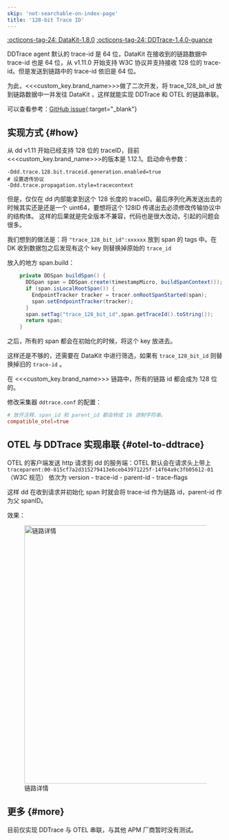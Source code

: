 ```yaml
---
skip: 'not-searchable-on-index-page'
title: '128-bit Trace ID'
---
```


[:octicons-tag-24: DataKit-1.8.0](../datakit/changelog.md#cl-1.8.0)
[:octicons-tag-24: DDTrace-1.4.0-guance](ddtrace-ext-changelog.md#cl-1.14.0-guance)

DDTrace agent 默认的 trace-id 是 64 位，DataKit 在接收到的链路数据中 trace-id 也是 64 位，从 v1.11.0 开始支持 W3C 协议并支持接收 128 位的 trace-id。但是发送到链路中的 trace-id 依旧是 64 位。

为此，<<<custom_key.brand_name>>>做了二次开发，将 trace_128_bit_id 放到链路数据中一并发往 DataKit ，这样就能实现 DDTrace 和 OTEL 的链路串联。

可以查看参考：[GitHub issue](https://github.com/GuanceCloud/dd-trace-java/issues/37){:target="_blank"}


## 实现方式 {#how}
从 dd v1.11 开始已经支持 128 位的 traceID，目前 <<<custom_key.brand_name>>>的版本是 1.12.1。启动命令参数：

```shell
-Ddd.trace.128.bit.traceid.generation.enabled=true
# 设置透传协议
-Ddd.trace.propagation.style=tracecontext
```

但是，仅仅在 dd 内部能拿到这个 128 长度的 traceID。最后序列化再发送出去的时候其实还是还是一个 uint64，要想将这个 128ID 传递出去必须修改传输协议中的结构体。
这样的后果就是完全版本不兼容，代码也是很大改动，引起的问题会很多。

我们想到的做法是：将 `"trace_128_bit_id":xxxxxx` 放到 span 的 tags 中。在 DK 收到数据包之后发现有这个 key 则替换掉原始的 `trace_id`

放入的地方 span.build：

```java
    private DDSpan buildSpan() {
      DDSpan span = DDSpan.create(timestampMicro, buildSpanContext());
      if (span.isLocalRootSpan()) {
        EndpointTracker tracker = tracer.onRootSpanStarted(span);
        span.setEndpointTracker(tracker);
      }
      span.setTag("trace_128_bit_id",span.getTraceId().toString()); 
      return span;
    }
```

之后，所有的 span 都会在初始化的时候，将这个 key 放进去。

这样还是不够的，还需要在 DataKit 中进行筛选，如果有 `trace_128_bit_id` 则替换掉旧的 `trace-id` 。

在 <<<custom_key.brand_name>>> 链路中，所有的链路 id 都会成为 128 位的。

修改采集器 `ddtrace.conf` 的配置：

```toml
# 放开注释，span_id 和 parent_id 都会转成 16 进制字符串。
compatible_otel=true
```

## OTEL 与 DDTrace 实现串联 {#otel-to-ddtrace}
OTEL 的客户端发送 http 请求到 dd 的服务端：OTEL 默认会在请求头上带上 `traceparent:00-815cf7a2d315279413e6ceb43971225f-14f64a9c3fb05612-01` （W3C 规范） 依次为 version - trace-id - parent-id - trace-flags


这样 dd 在收到请求并初始化 span 时就会将 trace-id 作为链路 id，parent-id 作为父 spanID。

效果：

<!-- markdownlint-disable MD046 MD033 -->
<figure >
  <img src="https://github.com/GuanceCloud/dd-trace-java/assets/31207055/9b599678-1ebc-4f1f-9993-f863fb25280b" style="height: 600px" alt="链路详情">
  <figcaption> 链路详情 </figcaption>
</figure>



## 更多 {#more}
目前仅实现 DDTrace 与 OTEL 串联，与其他 APM 厂商暂时没有测试。

